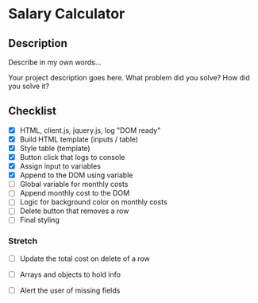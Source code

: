 # Salary Calculator


## Description

Describe in my own words...

Your project description goes here. What problem did you solve? How did you solve it?

## Checklist

- [x] HTML, client.js, jquery.js, log "DOM ready"
- [x] Build HTML template (inputs / table)
- [x] Style table (template)
- [x] Button click that logs to console
- [x] Assign input to variables
- [x] Append to the DOM using variable
- [ ] Global variable for monthly costs
- [ ] Append monthly cost to the DOM
- [ ] Logic for background color on monthly costs
- [ ] Delete button that removes a row
- [ ] Final styling

### Stretch
- [ ] Update the total cost on delete of a row
- [ ] Arrays and objects to hold info
- [ ] Alert the user of missing fields 

